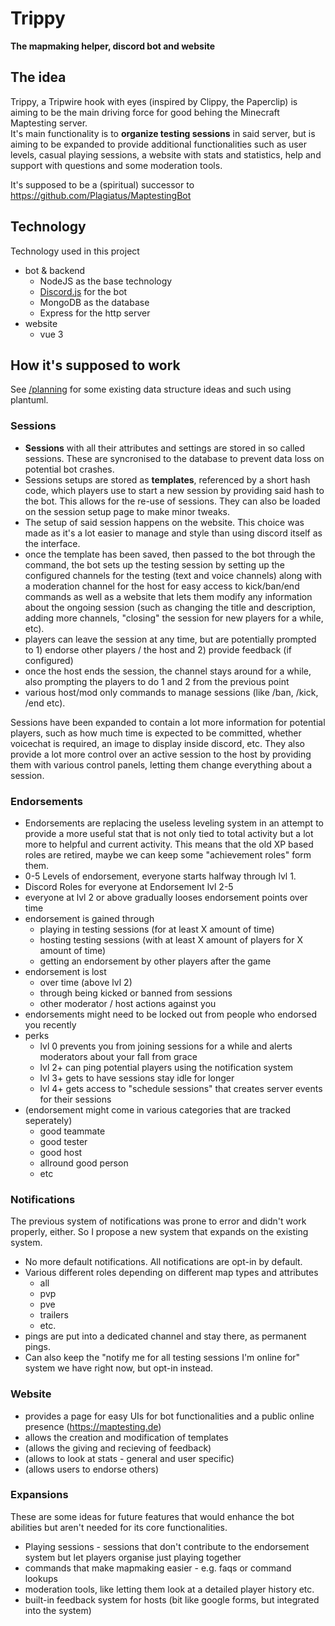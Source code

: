# Trippy

**The mapmaking helper, discord bot and website**

## The idea 

Trippy, a Tripwire hook with eyes (inspired by Clippy, the Paperclip) is aiming to be the main driving force for good behing the Minecraft Maptesting server.  
It's main functionality is to **organize testing sessions** in said server, but is aiming to be expanded to provide additional functionalities such as user levels, casual playing sessions, a website with stats and statistics, help and support with questions and some moderation tools.

It's supposed to be a (spiritual) successor to https://github.com/Plagiatus/MaptestingBot

## Technology

Technology used in this project  

- bot & backend
  - NodeJS as the base technology
  - [Discord.js](https://discord.js.org/) for the bot
  - MongoDB as the database
  - Express for the http server
- website
  - vue 3

## How it's supposed to work

See [/planning](/planning) for some existing data structure ideas and such using plantuml.

### Sessions

- **Sessions** with all their attributes and settings are stored in so called sessions. These are syncronised to the database to prevent data loss on potential bot crashes.
- Sessions setups are stored as **templates**, referenced by a short hash code, which players use to start a new session by providing said hash to the bot. This allows for the re-use of sessions. They can also be loaded on the session setup page to make minor tweaks.
- The setup of said session happens on the website. This choice was made as it's a lot easier to manage and style than using discord itself as the interface.
- once the template has been saved, then passed to the bot through the command, the bot sets up the testing session by setting up the configured channels for the testing (text and voice channels) along with a moderation channel for the host for easy access to kick/ban/end commands as well as a website that lets them modify any information about the ongoing session (such as changing the title and description, adding more channels, "closing" the session for new players for a while, etc).
- players can leave the session at any time, but are potentially prompted to 1) endorse other players / the host and 2) provide feedback (if configured)
- once the host ends the session, the channel stays around for a while, also prompting the players to do 1 and 2 from the previous point
- various host/mod only commands to manage sessions (like /ban, /kick, /end etc).

Sessions have been expanded to contain a lot more information for potential players, such as how much time is expected to be committed, whether voicechat is required, an image to display inside discord, etc. They also provide a lot more control over an active session to the host by providing them with various control panels, letting them change everything about a session.

### Endorsements

- Endorsements are replacing the useless leveling system in an attempt to provide a more useful stat that is not only tied to total activity but a lot more to helpful and current activity. This means that the old XP based roles are retired, maybe we can keep some "achievement roles" form them.
- 0-5 Levels of endorsement, everyone starts halfway through lvl 1.
- Discord Roles for everyone at Endorsement lvl 2-5
- everyone at lvl 2 or above gradually looses endorsement points over time
- endorsement is gained through
  - playing in testing sessions (for at least X amount of time)
  - hosting testing sessions (with at least X amount of players for X amount of time)
  - getting an endorsement by other players after the game
- endorsement is lost
  - over time (above lvl 2)
  - through being kicked or banned from sessions
  - other moderator / host actions against you
- endorsements might need to be locked out from people who endorsed you recently
- perks
  - lvl 0 prevents you from joining sessions for a while and alerts moderators about your fall from grace  
  - lvl 2+ can ping potential players using the notification system
  - lvl 3+ gets to have sessions stay idle for longer
  - lvl 4+ gets access to "schedule sessions" that creates server events for their sessions
- (endorsement might come in various categories that are tracked seperately)
  - good teammate
  - good tester
  - good host
  - allround good person
  - etc

### Notifications
The previous system of notifications was prone to error and didn't work properly, either. So I propose a new system that expands on the existing system.
- No more default notifications. All notifications are opt-in by default.
- Various different roles depending on different map types and attributes
  - all
  - pvp
  - pve
  - trailers
  - etc.
- pings are put into a dedicated channel and stay there, as permanent pings.
- Can also keep the "notify me for all testing sessions I'm online for" system we have right now, but opt-in instead.

### Website
- provides a page for easy UIs for bot functionalities and a public online presence (https://maptesting.de)  
- allows the creation and modification of templates
- (allows the giving and recieving of feedback)
- (allows to look at stats - general and user specific)
- (allows users to endorse others)

### Expansions

These are some ideas for future features that would enhance the bot abilities but aren't needed for its core functionalities.

- Playing sessions - sessions that don't contribute to the endorsement system but let players organise just playing together
- commands that make mapmaking easier - e.g. faqs or command lookups
- moderation tools, like letting them look at a detailed player history etc.
- built-in feedback system for hosts (bit like google forms, but integrated into the system)
